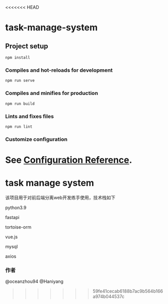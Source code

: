 <<<<<<< HEAD
# task-manage-system

## Project setup
```
npm install
```

### Compiles and hot-reloads for development
```
npm run serve
```

### Compiles and minifies for production
```
npm run build
```

### Lints and fixes files
```
npm run lint
```

### Customize configuration
See [Configuration Reference](https://cli.vuejs.org/config/).
=======
# task manage system

该项目用于对前后端分离web开发练手使用，技术栈如下

python3.9 

fastapi

tortoise-orm

vue.js

mysql

axios

### 作者

@oceanzhou94
@Haniyang



>>>>>>> 59fe41cecab6188b7ac9b564b166a974b044537c
